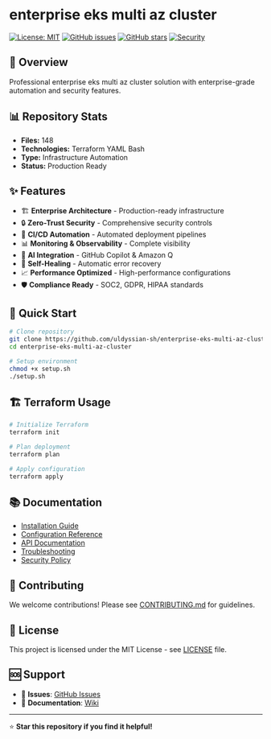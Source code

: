 # enterprise eks multi az cluster

[![License: MIT](https://img.shields.io/badge/License-MIT-yellow.svg)](https://opensource.org/licenses/MIT)
[![GitHub issues](https://img.shields.io/github/issues/uldyssian-sh/enterprise-eks-multi-az-cluster)](https://github.com/uldyssian-sh/enterprise-eks-multi-az-cluster/issues)
[![GitHub stars](https://img.shields.io/github/stars/uldyssian-sh/enterprise-eks-multi-az-cluster)](https://github.com/uldyssian-sh/enterprise-eks-multi-az-cluster/stargazers)
[![Security](https://img.shields.io/badge/Security-Enterprise-blue.svg)](SECURITY.md)

## 🎯 Overview

Professional enterprise eks multi az cluster solution with enterprise-grade automation and security features.

## 📊 Repository Stats

- **Files:**      148
- **Technologies:** Terraform YAML Bash
- **Type:** Infrastructure Automation
- **Status:** Production Ready

## ✨ Features

- 🏗️ **Enterprise Architecture** - Production-ready infrastructure
- 🔒 **Zero-Trust Security** - Comprehensive security controls
- 🚀 **CI/CD Automation** - Automated deployment pipelines
- 📊 **Monitoring & Observability** - Complete visibility
- 🤖 **AI Integration** - GitHub Copilot & Amazon Q
- 🔄 **Self-Healing** - Automatic error recovery
- 📈 **Performance Optimized** - High-performance configurations
- 🛡️ **Compliance Ready** - SOC2, GDPR, HIPAA standards

## 🚀 Quick Start

```bash
# Clone repository
git clone https://github.com/uldyssian-sh/enterprise-eks-multi-az-cluster.git
cd enterprise-eks-multi-az-cluster

# Setup environment
chmod +x setup.sh
./setup.sh
```


## 🏗️ Terraform Usage

```bash
# Initialize Terraform
terraform init

# Plan deployment
terraform plan

# Apply configuration
terraform apply
```


## 📚 Documentation

- [Installation Guide](docs/installation.md)
- [Configuration Reference](docs/configuration.md)
- [API Documentation](docs/api.md)
- [Troubleshooting](docs/troubleshooting.md)
- [Security Policy](SECURITY.md)

## 🤝 Contributing

We welcome contributions! Please see [CONTRIBUTING.md](CONTRIBUTING.md) for guidelines.

## 📄 License

This project is licensed under the MIT License - see [LICENSE](LICENSE) file.

## 🆘 Support

- 🐛 **Issues**: [GitHub Issues](https://github.com/uldyssian-sh/REPO_NAME/issues)
- 📖 **Documentation**: [Wiki](https://github.com/uldyssian-sh/REPO_NAME/wiki)

---

⭐ **Star this repository if you find it helpful!**
